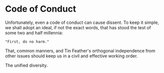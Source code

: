 # Code of Conduct

Unfortunately, even a code of conduct can cause dissent. To keep it
simple, we shall adopt an ideal, if not the exact words, that has
stood the test of some two and half millennia:

    "First, do no harm."

That, common manners, and Tin Feather's orthogonal independence from
other issues should keep us in a civil and effective working order.


The unified diversity.
